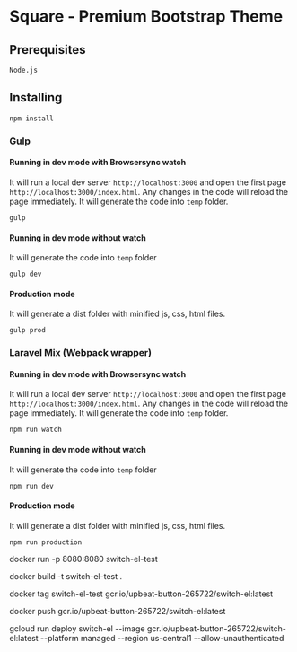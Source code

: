 # Square - Premium Bootstrap Theme

## Prerequisites

```
Node.js
```

## Installing

```
npm install
```

### Gulp
#### Running in dev mode with Browsersync watch

It will run a local dev server `http://localhost:3000` and open the first page `http://localhost:3000/index.html`.
Any changes in the code will reload the page immediately. It will generate the code into `temp` folder.
```
gulp
```

#### Running in dev mode without watch

It will generate the code into `temp` folder

```
gulp dev
```

#### Production mode

It will generate a dist folder with minified js, css, html files.

```
gulp prod
```
### Laravel Mix (Webpack wrapper)
#### Running in dev mode with Browsersync watch

It will run a local dev server `http://localhost:3000` and open the first page `http://localhost:3000/index.html`.
Any changes in the code will reload the page immediately. It will generate the code into `temp` folder.
```
npm run watch
```

#### Running in dev mode without watch

It will generate the code into `temp` folder

```
npm run dev
```

#### Production mode

It will generate a dist folder with minified js, css, html files.

```
npm run production
```
 
 

 




docker run -p 8080:8080 switch-el-test





docker build -t switch-el-test .

docker tag switch-el-test gcr.io/upbeat-button-265722/switch-el:latest

docker push gcr.io/upbeat-button-265722/switch-el:latest

gcloud run deploy switch-el --image gcr.io/upbeat-button-265722/switch-el:latest --platform managed --region us-central1 --allow-unauthenticated

 


